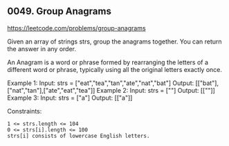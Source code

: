 ## 0049. Group Anagrams

https://leetcode.com/problems/group-anagrams

Given an array of strings strs, group the anagrams together. You can return the answer in any order.

An Anagram is a word or phrase formed by rearranging the letters of a different word or phrase, typically using all the original letters exactly once.


Example 1:
Input: strs = ["eat","tea","tan","ate","nat","bat"]
Output: [["bat"],["nat","tan"],["ate","eat","tea"]]
Example 2:
Input: strs = [""]
Output: [[""]]
Example 3:
Input: strs = ["a"]
Output: [["a"]]


Constraints:


	1 <= strs.length <= 104
	0 <= strs[i].length <= 100
	strs[i] consists of lowercase English letters.


